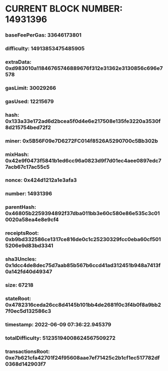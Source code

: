 # CURRENT BLOCK NUMBER: 14931396

### baseFeePerGas: 33646173801
### difficulty: 14913853475485905
### extraData: 0xd983010a11846765746889676f312e31362e3130856c696e7578
### gasLimit: 30029266
### gasUsed: 12215679
### hash: 0x133a33e172ad6d2bcea5f0d4e6e217508e135fe3220a3530f8d215754bed72f2
### miner: 0x5B56F09e7D6272FC014f8526A5290700c5Bb302b
### mixHash: 0x42e9f0473f5841b1ed6cc96a0823d9f7d01ec4aee0897edc77acb67c17ac55c5
### nonce: 0x424d1212a1e3afa3
### number: 14931396
### parentHash: 0x46805b2259394892f37dba011bb3e60c580e86e535c3c010020a58ea4e8e9cf4
### receiptsRoot: 0xb9bd332586ce1317ce816de0c1c25230329fcc0eba60cf5015206e9d83bd3341
### sha3Uncles: 0x1dcc4de8dec75d7aab85b567b6ccd41ad312451b948a7413f0a142fd40d49347
### size: 67218
### stateRoot: 0x4782316ceda26cc8d4145b101bb4de2681f0c3f4b0f8a9bb27f0ec5d132586c3
### timestamp: 2022-06-09 07:36:22.945379
### totalDifficulty: 51235194008624567509272
### transactionsRoot: 0xe7b621cfa42701f24f95608aae7ef71425c2b1cf1ec517782df0368d142903f7

